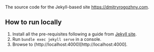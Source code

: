 The source code for the Jekyll-based site https://dmitryrogozhny.com.

## How to run locally
1. Install all the pre-requisites following a guide from [Jekyll site](https://jekyllrb.com/).
2. Run `bundle exec jekyll serve` in a console.
3. Browse to (http://localhost:4000)[http://localhost:4000].

